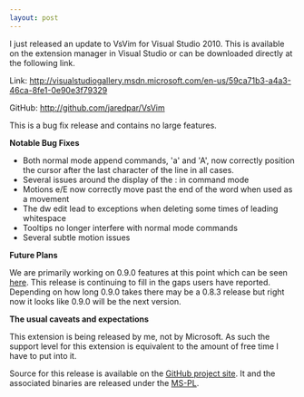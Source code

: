 ```yaml
---
layout: post
---
```

I just released an update to VsVim for Visual Studio 2010. This is available on the extension manager in Visual Studio or can be downloaded directly at the following link.

Link: <http://visualstudiogallery.msdn.microsoft.com/en-us/59ca71b3-a4a3-46ca-8fe1-0e90e3f79329>

GitHub: <http://github.com/jaredpar/VsVim>

This is a bug fix release and contains no large features.

**Notable Bug Fixes**

  * Both normal mode append commands, 'a' and 'A', now correctly position the cursor after the last character of the line in all cases.
  * Several issues around the display of the : in command mode 
  * Motions e/E now correctly move past the end of the word when used as a movement
  * The dw edit lead to exceptions when deleting some times of leading whitespace 
  * Tooltips no longer interfere with normal mode commands
  * Several subtle motion issues

**Future Plans**

We are primarily working on 0.9.0 features at this point which can be seen [here](http://github.com/jaredpar/VsVim/issues/labels/v0.9). This release is continuing to fill in the gaps users have reported. Depending on how long 0.9.0 takes there may be a 0.8.3 release but right now it looks like 0.9.0 will be the next version.

**The usual caveats and expectations**

This extension is being released by me, not by Microsoft. As such the support level for this extension is equivalent to the amount of free time I have to put into it.

Source for this release is available on the [GitHub project site](http://github.com/jaredpar/VsVim). It and the associated binaries are released under the [MS-PL](http://msdn.microsoft.com/en-us/library/cc707818.aspx).

